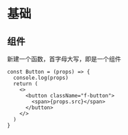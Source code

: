 # 基础

## 组件

新建一个函数，首字母大写，即是一个组件

```tsx
const Button = (props) => {
  console.log(props)
  return (
    <>
      <button className="f-button">
        <span>{props.src}</span>
      </button>
    </>
  )
}
```
